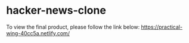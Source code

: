 # hacker-news-clone

To view the final product, please follow the link below:
https://practical-wing-40cc5a.netlify.com/

